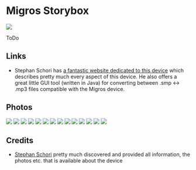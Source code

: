 # Migros Storybox

![](image-0001-512x512.jpg)

ToDo

## Links

- Stephan Schori has [a fantastic website dedicated to this device](http://www.revox.name/technology/storymania/) which describes pretty much every aspect of this device. He also offers a great little GUI tool (written in Java) for converting between .smp <-> .mp3 files compatible with the Migros device.

## Photos

![](image-0001.jpg)
![](image-0002.jpg)
![](image-0003.jpg)
![](image-0004.jpg)
![](image-0005.jpg)
![](image-0006.jpg)
![](image-0007.jpg)
![](image-0008.jpg)
![](image-0009.jpg)
![](image-0010.jpg)
![](image-0011.jpg)
![](image-0012.jpg)
![](image-0013.jpg)
![](image-0014.jpg)

## Credits

- [Stephan Schori](http://www.revox.name/) pretty much discovered and provided all information, the photos etc. that is available about the device
